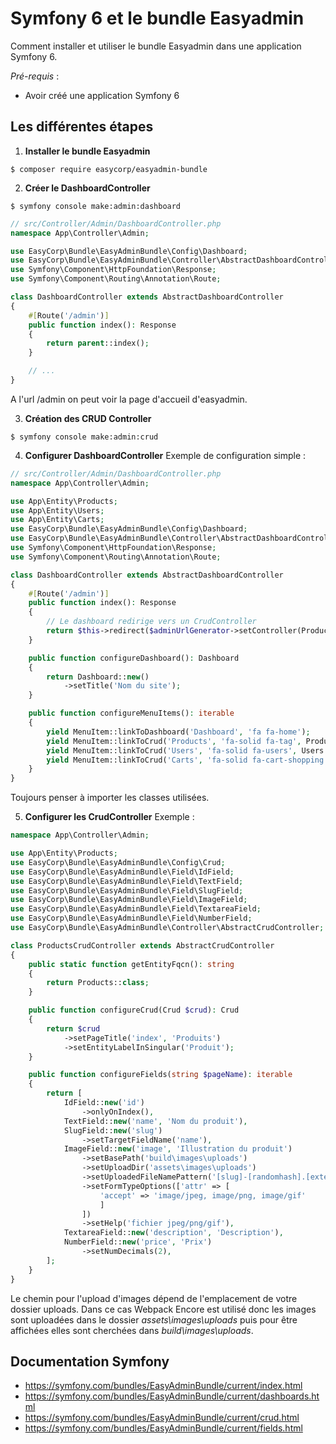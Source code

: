 
# Symfony 6 et le bundle Easyadmin

Comment installer et utiliser le bundle Easyadmin dans une application Symfony 6.

*Pré-requis* : 
- Avoir créé une application Symfony 6

## Les différentes étapes 

1. **Installer le bundle Easyadmin**
```
$ composer require easycorp/easyadmin-bundle
```

2. **Créer le DashboardController**
```
$ symfony console make:admin:dashboard
```
```php
// src/Controller/Admin/DashboardController.php
namespace App\Controller\Admin;

use EasyCorp\Bundle\EasyAdminBundle\Config\Dashboard;
use EasyCorp\Bundle\EasyAdminBundle\Controller\AbstractDashboardController;
use Symfony\Component\HttpFoundation\Response;
use Symfony\Component\Routing\Annotation\Route;

class DashboardController extends AbstractDashboardController
{
    #[Route('/admin')]
    public function index(): Response
    {
        return parent::index();
    }

    // ...
}
```
A l'url /admin on peut voir la page d'accueil d'easyadmin.

3. **Création des CRUD Controller**
```
$ symfony console make:admin:crud
```

4. **Configurer DashboardController**
Exemple de configuration simple :
```php
// src/Controller/Admin/DashboardController.php
namespace App\Controller\Admin;

use App\Entity\Products;
use App\Entity\Users;
use App\Entity\Carts;
use EasyCorp\Bundle\EasyAdminBundle\Config\Dashboard;
use EasyCorp\Bundle\EasyAdminBundle\Controller\AbstractDashboardController;
use Symfony\Component\HttpFoundation\Response;
use Symfony\Component\Routing\Annotation\Route;

class DashboardController extends AbstractDashboardController
{
    #[Route('/admin')]
    public function index(): Response
    {
        // Le dashboard redirige vers un CrudController
        return $this->redirect($adminUrlGenerator->setController(ProductsController::class)->generateUrl());
    }

    public function configureDashboard(): Dashboard
    {
        return Dashboard::new()
            ->setTitle('Nom du site');
    }

    public function configureMenuItems(): iterable
    {
        yield MenuItem::linkToDashboard('Dashboard', 'fa fa-home');
        yield MenuItem::linkToCrud('Products', 'fa-solid fa-tag', Products::class);
        yield MenuItem::linkToCrud('Users', 'fa-solid fa-users', Users::class);
        yield MenuItem::linkToCrud('Carts', 'fa-solid fa-cart-shopping', Carts::class);
    }
}
```
Toujours penser à importer les classes utilisées.

5. **Configurer les CrudController**
Exemple :
```php
namespace App\Controller\Admin;

use App\Entity\Products;
use EasyCorp\Bundle\EasyAdminBundle\Config\Crud;
use EasyCorp\Bundle\EasyAdminBundle\Field\IdField;
use EasyCorp\Bundle\EasyAdminBundle\Field\TextField;
use EasyCorp\Bundle\EasyAdminBundle\Field\SlugField;
use EasyCorp\Bundle\EasyAdminBundle\Field\ImageField;
use EasyCorp\Bundle\EasyAdminBundle\Field\TextareaField;
use EasyCorp\Bundle\EasyAdminBundle\Field\NumberField;
use EasyCorp\Bundle\EasyAdminBundle\Controller\AbstractCrudController;

class ProductsCrudController extends AbstractCrudController
{
    public static function getEntityFqcn(): string
    {
        return Products::class;
    }

    public function configureCrud(Crud $crud): Crud
    {
        return $crud
            ->setPageTitle('index', 'Produits')
            ->setEntityLabelInSingular('Produit');
    }

    public function configureFields(string $pageName): iterable
    {
        return [
            IdField::new('id')
                ->onlyOnIndex(),
            TextField::new('name', 'Nom du produit'),
            SlugField::new('slug')
                ->setTargetFieldName('name'),
            ImageField::new('image', 'Illustration du produit')
                ->setBasePath('build\images\uploads')
                ->setUploadDir('assets\images\uploads')
                ->setUploadedFileNamePattern('[slug]-[randomhash].[extension]')
                ->setFormTypeOptions(['attr' => [
                    'accept' => 'image/jpeg, image/png, image/gif'
                    ]
                ])
                ->setHelp('fichier jpeg/png/gif'),   
            TextareaField::new('description', 'Description'),
            NumberField::new('price', 'Prix')
                ->setNumDecimals(2),
        ];
    }
}
```
Le chemin pour l'upload d'images dépend de l'emplacement de votre dossier uploads. Dans ce cas Webpack Encore est utilisé donc les images sont uploadées dans le dossier *assets\images\uploads* puis pour être affichées elles sont cherchées dans *build\images\uploads*.

## Documentation Symfony

- <https://symfony.com/bundles/EasyAdminBundle/current/index.html>
- <https://symfony.com/bundles/EasyAdminBundle/current/dashboards.html>
- <https://symfony.com/bundles/EasyAdminBundle/current/crud.html>
- <https://symfony.com/bundles/EasyAdminBundle/current/fields.html>
